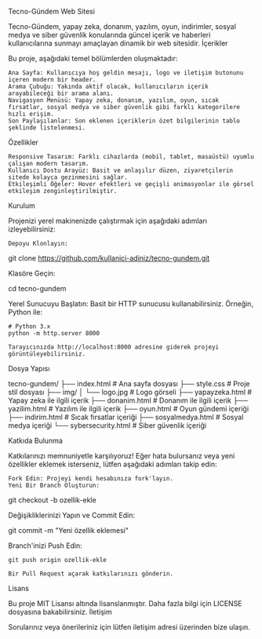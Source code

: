 Tecno-Gündem Web Sitesi

Tecno-Gündem, yapay zeka, donanım, yazılım, oyun, indirimler, sosyal medya ve siber güvenlik konularında güncel içerik ve haberleri kullanıcılarına sunmayı amaçlayan dinamik bir web sitesidir.
İçerikler

Bu proje, aşağıdaki temel bölümlerden oluşmaktadır:

    Ana Sayfa: Kullanıcıya hoş geldin mesajı, logo ve iletişim butonunu içeren modern bir header.
    Arama Çubuğu: Yakında aktif olacak, kullanıcıların içerik arayabileceği bir arama alanı.
    Navigasyon Menüsü: Yapay zeka, donanım, yazılım, oyun, sıcak fırsatlar, sosyal medya ve siber güvenlik gibi farklı kategorilere hızlı erişim.
    Son Paylaşılanlar: Son eklenen içeriklerin özet bilgilerinin tablo şeklinde listelenmesi.

Özellikler

    Responsive Tasarım: Farklı cihazlarda (mobil, tablet, masaüstü) uyumlu çalışan modern tasarım.
    Kullanıcı Dostu Arayüz: Basit ve anlaşılır düzen, ziyaretçilerin sitede kolayca gezinmesini sağlar.
    Etkileşimli Öğeler: Hover efektleri ve geçişli animasyonlar ile görsel etkileşim zenginleştirilmiştir.

Kurulum

Projenizi yerel makinenizde çalıştırmak için aşağıdaki adımları izleyebilirsiniz:

    Depoyu Klonlayın:

git clone https://github.com/kullanici-adiniz/tecno-gundem.git

Klasöre Geçin:

cd tecno-gundem

Yerel Sunucuyu Başlatın:
Basit bir HTTP sunucusu kullanabilirsiniz. Örneğin, Python ile:

    # Python 3.x
    python -m http.server 8000

    Tarayıcınızda http://localhost:8000 adresine giderek projeyi görüntüleyebilirsiniz.

Dosya Yapısı

tecno-gundem/
├── index.html         # Ana sayfa dosyası
├── style.css          # Proje stil dosyası
├── img/
│   └── logo.jpg       # Logo görseli
├── yapayzeka.html     # Yapay zeka ile ilgili içerik
├── donanim.html       # Donanım ile ilgili içerik
├── yazilim.html       # Yazılım ile ilgili içerik
├── oyun.html         # Oyun gündemi içeriği
├── indirim.html       # Sıcak fırsatlar içeriği
├── sosyalmedya.html   # Sosyal medya içeriği
└── sybersecurity.html # Siber güvenlik içeriği

Katkıda Bulunma

Katkılarınızı memnuniyetle karşılıyoruz! Eğer hata bulursanız veya yeni özellikler eklemek isterseniz, lütfen aşağıdaki adımları takip edin:

    Fork Edin: Projeyi kendi hesabınıza fork'layın.
    Yeni Bir Branch Oluşturun:

git checkout -b ozellik-ekle

Değişikliklerinizi Yapın ve Commit Edin:

git commit -m "Yeni özellik eklemesi"

Branch'inizi Push Edin:

    git push origin ozellik-ekle

    Bir Pull Request açarak katkılarınızı gönderin.

Lisans

Bu proje MIT Lisansı altında lisanslanmıştır. Daha fazla bilgi için LICENSE dosyasına bakabilirsiniz.
İletişim

Sorularınız veya önerileriniz için lütfen iletişim adresi üzerinden bize ulaşın.
